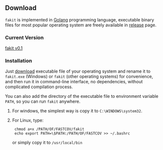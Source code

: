 ## Download

`fakit` is implemented in [Golang](https://golang.org/) programming language,
 executable binary files for most popular operating system are freely available
  in [release](https://github.com/shenwei356/fakit/releases) page.

### Current Version

[fakit v0.1](https://github.com/shenwei356/fakit/releases/tag/v0.1)

### Installation

Just [download](https://github.com/shenwei356/fakit/releases) executable file
 of your operating system and rename it to `fakit.exe` (Windows) or
 `fakit` (other operating systems) for convenience,
 and then run it in command-line interface, no dependencies,
 without complicated compilation process.

You can also add the directory of the executable file to environment variable
`PATH`, so you can run `fakit` anywhere.

1. For windows, the simplest way is copy it to `C:\WINDOWS\system32`.

2. For Linux, type:

        chmod a+x /PATH/OF/FASTCOV/fakit
        echo export PATH=\$PATH:/PATH/OF/FASTCOV >> ~/.bashrc

    or simply copy it to `/usr/local/bin`
